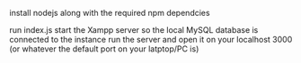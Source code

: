 install nodejs along with the required npm dependcies 

run index.js 
start the Xampp server so the local MySQL database is connected to the instance 
run the server and open it on your localhost 3000 (or whatever the default port on your latptop/PC is) 

